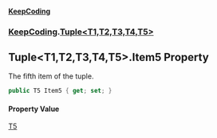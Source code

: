 #### [KeepCoding](index.md 'index')
### [KeepCoding](KeepCoding.md 'KeepCoding').[Tuple&lt;T1,T2,T3,T4,T5&gt;](Tuple.T1.T2.T3.T4.T5..md 'KeepCoding.Tuple&lt;T1,T2,T3,T4,T5&gt;')
## Tuple&lt;T1,T2,T3,T4,T5&gt;.Item5 Property
The fifth item of the tuple.  
```csharp
public T5 Item5 { get; set; }
```
#### Property Value
[T5](Tuple.T1.T2.T3.T4.T5..md#KeepCoding.Tuple.T1.T2.T3.T4.T5..T5 'KeepCoding.Tuple&lt;T1,T2,T3,T4,T5&gt;.T5')
